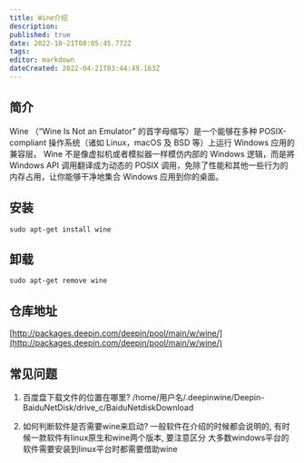 ```yaml
---
title: Wine介绍
description: 
published: true
date: 2022-10-21T08:05:45.772Z
tags: 
editor: markdown
dateCreated: 2022-04-21T03:44:49.163Z
---
```


## 简介

Wine （“Wine Is Not an Emulator” 的首字母缩写）是一个能够在多种 POSIX-compliant 操作系统（诸如 Linux，macOS 及 BSD 等）上运行 Windows 应用的兼容层。 Wine 不是像虚拟机或者模拟器一样模仿内部的 Windows 逻辑，而是將 Windows API 调用翻译成为动态的 POSIX 调用，免除了性能和其他一些行为的内存占用，让你能够干净地集合 Windows 应用到你的桌面。

## 安装

`sudo apt-get install wine`

## 卸载

`sudo apt-get remove wine`

## 仓库地址

[http://packages.deepin.com/deepin/pool/main/w/wine/](http://packages.deepin.com/deepin/pool/main/w/wine/)

## 常见问题

1. 百度盘下载文件的位置在哪里?
/home/用户名/.deepinwine/Deepin-BaiduNetDisk/drive_c/BaiduNetdiskDownload

2. 如何判断软件是否需要wine来启动?
一般软件在介绍的时候都会说明的, 有时候一款软件有linux原生和wine两个版本, 要注意区分
大多数windows平台的软件需要安装到linux平台时都需要借助wine